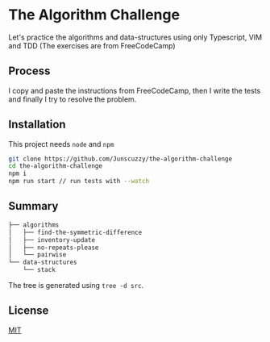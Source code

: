 # The Algorithm Challenge

Let's practice the algorithms and data-structures using only Typescript, VIM and TDD (The exercises are from FreeCodeCamp)

## Process

I copy and paste the instructions from FreeCodeCamp, then I write the tests and finally I try to resolve the problem.

## Installation

This project needs `node` and `npm`

```bash
git clone https://github.com/Junscuzzy/the-algorithm-challenge
cd the-algorithm-challenge
npm i
npm run start // run tests with --watch
```

## Summary 

```bash
├── algorithms
│   ├── find-the-symmetric-difference
│   ├── inventory-update
│   ├── no-repeats-please
│   └── pairwise
└── data-structures
    └── stack
```

The tree is generated using `tree -d src`.

## License
[MIT](https://github.com/Junscuzzy/the-algorithm-challenge/blob/main/LICENSE)
